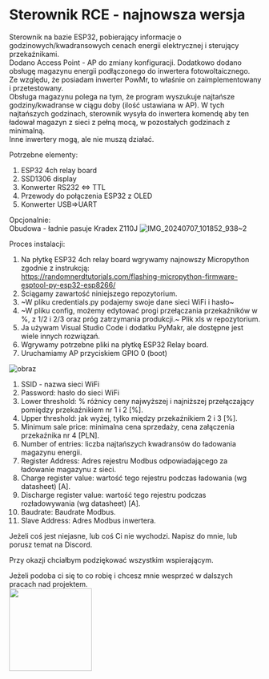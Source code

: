 # Sterownik RCE - najnowsza wersja

Sterownik na bazie ESP32, pobierający informacje o godzinowych/kwadransowych cenach energii elektrycznej i sterujący przekaźnikami.\
Dodano Access Point - AP do zmiany konfiguracji.
Dodatkowo dodano obsługę magazynu energii podłączonego do inwertera fotowoltaicznego.\
Ze względu, że posiadam inwerter PowMr, to właśnie on zaimplementowany i przetestowany.\
Obsługa magazynu polega na tym, że program wyszukuje najtańsze godziny/kwadranse w ciągu doby (ilość ustawiana w AP). W tych najtańszych godzinach, sterownik wysyła do inwertera komendę aby ten ładował magazyn z sieci z pełną mocą, w pozostałych godzinach z minimalną.\
Inne inwertery mogą, ale nie muszą działać.

Potrzebne elementy:
  1. ESP32 4ch relay board
  2. SSD1306 display
  3. Konwerter RS232 <=> TTL
  4. Przewody do połączenia ESP32 z OLED
  5. Konwerter USB=>UART

Opcjonalnie:\
Obudowa - ładnie pasuje Kradex Z110J
  ![IMG_20240707_101852_938~2](https://github.com/gibzwein/uBMS_RCE_Driver/assets/52330511/c0a0c837-0158-42e3-85c1-1b78012ca6d5)


Proces instalacji:
  1. Na płytkę ESP32 4ch relay board wgrywamy najnowszy Micropython zgodnie z instrukcją:\
     https://randomnerdtutorials.com/flashing-micropython-firmware-esptool-py-esp32-esp8266/
  2. Ściągamy zawartość niniejszego repozytorium.
  3. ~W pliku credentials.py podajemy swoje dane sieci WiFi i hasło~
  4. ~W pliku config, możemy edytować progi przełączania przekaźników w %, z 1/2 i 2/3 oraz próg zatrzymania produkcji.~ Plik xls w repozytorium.
  5. Ja używam Visual Studio Code i dodatku PyMakr, ale dostępne jest wiele innych rozwiązań.
  6. Wgrywamy potrzebne pliki na płytkę ESP32 Relay board.
  7. Uruchamiamy AP przyciskiem GPIO 0 (boot)

![obraz](https://github.com/gibzwein/uBMS_RCE_Driver/assets/52330511/4a5d8dd9-4daf-4874-ada1-75c35b5ce78a)

1. SSID - nazwa sieci WiFi
2. Password: hasło do sieci WiFi
3. Lower threshold: % różnicy ceny najwyższej i najniższej przełączający pomiędzy przekaźnikiem nr 1 i 2 [%].
4. Upper threshold: jak wyżej, tylko między przekaźnikiem 2 i 3 [%].
5. Minimum sale price: minimalna cena sprzedaży, cena załączenia przekaźnika nr 4 [PLN].
6. Number of entries: liczba najtańszych kwadransów do ładowania magazynu energii.
7. Register Address: Adres rejestru Modbus odpowiadającego za ładowanie magazynu z sieci.
8. Charge register value: wartość tego rejestru podczas ładowania (wg datasheet) [A].
9. Discharge register value: wartość tego rejestru podczas rozładowywania (wg datasheet) [A].
10. Baudrate: Baudrate Modbus.
11. Slave Address: Adres Modbus inwertera.


Jeżeli coś jest niejasne, lub coś Ci nie wychodzi. Napisz do mnie, lub porusz temat na Discord.

Przy okazji chciałbym podziękować wszystkim wspierającym.

Jeżeli podoba ci się to co robię i chcesz mnie wesprzeć w dalszych pracach nad projektem.\
<a href="https://suppi.pl/gibzwein" target="_blank"><img width="165" src="https://suppi.pl/api/widget/button.svg?fill=6457FD&textColor=ffffff"/></a>
